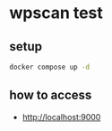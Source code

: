 # wpscan test

## setup

```bash
docker compose up -d
```

## how to access

- <http://localhost:9000>
